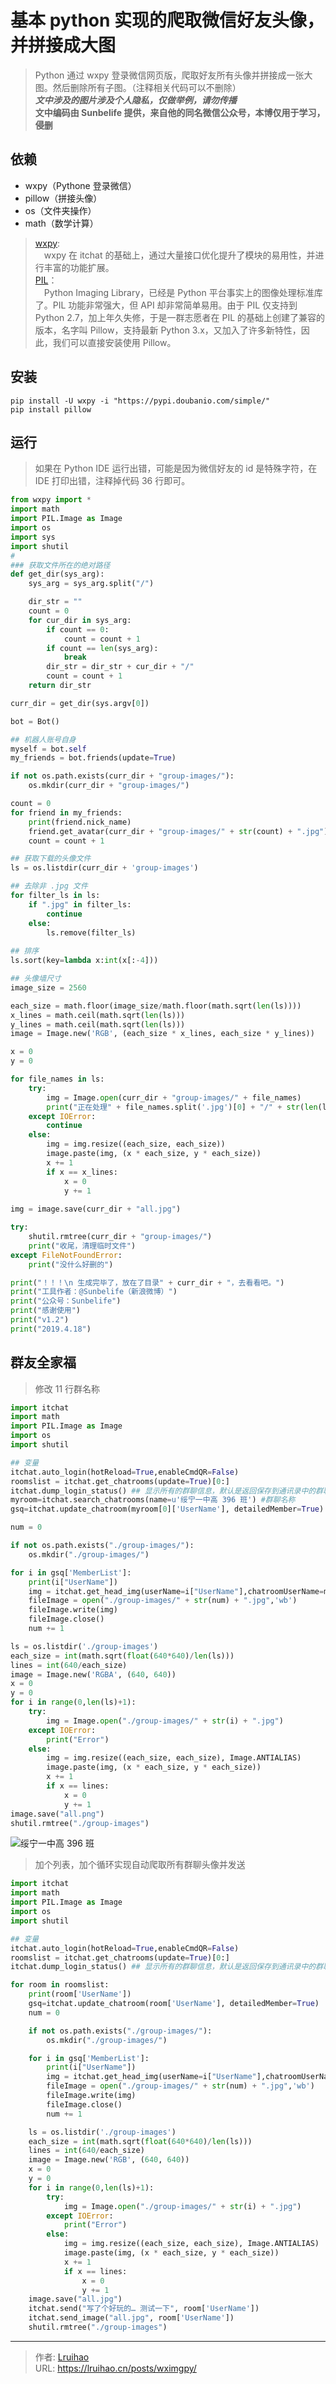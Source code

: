 # 基本 python 实现的爬取微信好友头像，并拼接成大图


> Python 通过 wxpy 登录微信网页版，爬取好友所有头像并拼接成一张大图。然后删除所有子图。（注释相关代码可以不删除）  
> ***文中涉及的图片涉及个人隐私，仅做举例，请勿传播***  
> **文中编码由 Sunbelife 提供，来自他的同名微信公众号，本博仅用于学习，侵删**  

<!--more-->
## 依赖
- wxpy（Pythone 登录微信）
- pillow（拼接头像）
- os（文件夹操作）
- math（数学计算）

> [wxpy](https://github.com/youfou/wxpy):  
&ensp;&ensp;wxpy 在 itchat 的基础上，通过大量接口优化提升了模块的易用性，并进行丰富的功能扩展。  
[PIL](https://www.liaoxuefeng.com/wiki/0014316089557264a6b348958f449949df42a6d3a2e542c000/0014320027235877860c87af5544f25a8deeb55141d60c5000)：  
&ensp;&ensp;Python Imaging Library，已经是 Python 平台事实上的图像处理标准库了。PIL 功能非常强大，但 API 却非常简单易用。由于 PIL 仅支持到 Python 2.7，加上年久失修，于是一群志愿者在 PIL 的基础上创建了兼容的版本，名字叫 Pillow，支持最新 Python 3.x，又加入了许多新特性，因此，我们可以直接安装使用 Pillow。

## 安装
```
pip install -U wxpy -i "https://pypi.doubanio.com/simple/"
pip install pillow
```

## 运行
> 如果在 Python IDE 运行出错，可能是因为微信好友的 id 是特殊字符，在 IDE 打印出错，注释掉代码 36 行即可。

```py @Sunbelife
from wxpy import *
import math
import PIL.Image as Image
import os
import sys
import shutil
#
### 获取文件所在的绝对路径
def get_dir(sys_arg):
	sys_arg = sys_arg.split("/")

	dir_str = ""
	count = 0
	for cur_dir in sys_arg:
		if count == 0:
			count = count + 1
		if count == len(sys_arg):
			break
		dir_str = dir_str + cur_dir + "/"
		count = count + 1
	return dir_str

curr_dir = get_dir(sys.argv[0])

bot = Bot()

## 机器人账号自身
myself = bot.self
my_friends = bot.friends(update=True)

if not os.path.exists(curr_dir + "group-images/"):
	os.mkdir(curr_dir + "group-images/")

count = 0
for friend in my_friends:
	print(friend.nick_name)
	friend.get_avatar(curr_dir + "group-images/" + str(count) + ".jpg")
	count = count + 1

## 获取下载的头像文件
ls = os.listdir(curr_dir + 'group-images')

## 去除非 .jpg 文件
for filter_ls in ls:
	if ".jpg" in filter_ls:
		continue
	else:
		ls.remove(filter_ls)
		
## 排序
ls.sort(key=lambda x:int(x[:-4]))

## 头像墙尺寸
image_size = 2560

each_size = math.floor(image_size/math.floor(math.sqrt(len(ls))))
x_lines = math.ceil(math.sqrt(len(ls)))
y_lines = math.ceil(math.sqrt(len(ls)))
image = Image.new('RGB', (each_size * x_lines, each_size * y_lines))

x = 0
y = 0

for file_names in ls:
	try:
		img = Image.open(curr_dir + "group-images/" + file_names)
		print("正在处理" + file_names.split('.jpg')[0] + "/" + str(len(ls)))
	except IOError:
		continue
	else:
		img = img.resize((each_size, each_size))
		image.paste(img, (x * each_size, y * each_size))
		x += 1
		if x == x_lines:
			x = 0
			y += 1
				
img = image.save(curr_dir + "all.jpg")

try:
	shutil.rmtree(curr_dir + "group-images/")
	print("收尾，清理临时文件")
except FileNotFoundError:
	print("没什么好删的")

print("！！！\n 生成完毕了，放在了目录" + curr_dir + "，去看看吧。")
print("工具作者：@Sunbelife（新浪微博）")
print("公众号：Sunbelife")
print("感谢使用")
print("v1.2")
print("2019.4.18")
```

## 群友全家福
> 修改 11 行群名称

```py @Sunbelife
import itchat
import math
import PIL.Image as Image
import os
import shutil

## 变量
itchat.auto_login(hotReload=True,enableCmdQR=False)
roomslist = itchat.get_chatrooms(update=True)[0:]
itchat.dump_login_status() ## 显示所有的群聊信息，默认是返回保存到通讯录中的群聊
myroom=itchat.search_chatrooms(name=u'绥宁一中高 396 班') #群聊名称
gsq=itchat.update_chatroom(myroom[0]['UserName'], detailedMember=True)

num = 0

if not os.path.exists("./group-images/"):
    os.mkdir("./group-images/")

for i in gsq['MemberList']:
    print(i["UserName"])
    img = itchat.get_head_img(userName=i["UserName"],chatroomUserName=myroom[0]['UserName'])
    fileImage = open("./group-images/" + str(num) + ".jpg",'wb')
    fileImage.write(img)
    fileImage.close()
    num += 1

ls = os.listdir('./group-images')
each_size = int(math.sqrt(float(640*640)/len(ls)))
lines = int(640/each_size)
image = Image.new('RGBA', (640, 640))
x = 0
y = 0
for i in range(0,len(ls)+1):
    try:
        img = Image.open("./group-images/" + str(i) + ".jpg")
    except IOError:
        print("Error")
    else:
        img = img.resize((each_size, each_size), Image.ANTIALIAS)
        image.paste(img, (x * each_size, y * each_size))
        x += 1
        if x == lines:
            x = 0
            y += 1
image.save("all.png")
shutil.rmtree("./group-images")
```
![绥宁一中高 396 班](images/2.png "绥宁一中高 396 班")

> 加个列表，加个循环实现自动爬取所有群聊头像并发送

```py @Sunbelife
import itchat
import math
import PIL.Image as Image
import os
import shutil

## 变量
itchat.auto_login(hotReload=True,enableCmdQR=False)
roomslist = itchat.get_chatrooms(update=True)[0:]
itchat.dump_login_status() ## 显示所有的群聊信息，默认是返回保存到通讯录中的群聊

for room in roomslist:
    print(room['UserName'])
    gsq=itchat.update_chatroom(room['UserName'], detailedMember=True)
    num = 0

    if not os.path.exists("./group-images/"):
        os.mkdir("./group-images/")

    for i in gsq['MemberList']:
        print(i["UserName"])
        img = itchat.get_head_img(userName=i["UserName"],chatroomUserName=room['UserName'])
        fileImage = open("./group-images/" + str(num) + ".jpg",'wb')
        fileImage.write(img)
        fileImage.close()
        num += 1

    ls = os.listdir('./group-images')
    each_size = int(math.sqrt(float(640*640)/len(ls)))
    lines = int(640/each_size)
    image = Image.new('RGB', (640, 640))
    x = 0
    y = 0
    for i in range(0,len(ls)+1):
        try:
            img = Image.open("./group-images/" + str(i) + ".jpg")
        except IOError:
            print("Error")
        else:
            img = img.resize((each_size, each_size), Image.ANTIALIAS)
            image.paste(img, (x * each_size, y * each_size))
            x += 1
            if x == lines:
                x = 0
                y += 1
    image.save("all.jpg")
    itchat.send("写了个好玩的… 测试一下", room['UserName'])
    itchat.send_image("all.jpg", room['UserName'])
    shutil.rmtree("./group-images")
```

---

> 作者: [Lruihao](https://github.com/Lruihao)  
> URL: https://lruihao.cn/posts/wximgpy/  

